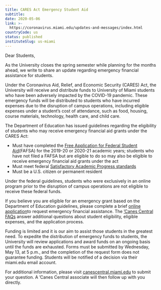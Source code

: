 ```yaml
---
title: CARES Act Emergency Student Aid
subtitle: 
date: 2020-05-06
link: >-
  https://coronavirus.miami.edu/updates-and-messages/index.html
countryCode: us
status: published
instituteSlug: us-miami
---
```

Dear Students,  
  
As the University closes the spring semester while planning for the months ahead, we write to share an update regarding emergency financial assistance for students.  
  
Under the Coronavirus Aid, Relief, and Economic Security (CARES) Act, the University will receive and distribute funds to University of Miami students who have been adversely impacted by the COVID-19 pandemic. These emergency funds will be distributed to students who have incurred expenses due to the disruption of campus operations, including eligible expenses under a student’s cost of attendance, such as food, housing, course materials, technology, health care, and child care.  
  
The Department of Education has issued guidelines regarding the eligibility of students who may receive emergency financial aid grants under the CARES Act:

  * Must have completed the [Free Application for Federal Student Aid](https://nam01.safelinks.protection.outlook.com/?url=http%3A%2F%2Fclick.connect.miami.edu%2F%3Fqs%3Db8dd5bc07f5b765163c7edb98f5b7b4f501da8468c95767c9c26d02cfa304aecebf73cda4f91ecf3e4412f85f663814a8ec9757b43b159fd&data=02%7C01%7Cr.rivero2%40miami.edu%7Cdc7e31978bbc4f39032108d7f1fdfea6%7C2a144b72f23942d48c0e6f0f17c48e33%7C0%7C0%7C637243945504837889&sdata=BvDHBrW0ymw98NbTgc5GTPfhlKb2wAtY0ycZo4O2pPc%3D&reserved=0)(FAFSA) for the 2019-20 or 2020-21 academic years; students who have not filed a FAFSA but are eligible to do so may also be eligible to receive emergency financial aid grants under the act
  * Must meet federal [Satisfactory Academic Progress standards](https://nam01.safelinks.protection.outlook.com/?url=http%3A%2F%2Fclick.connect.miami.edu%2F%3Fqs%3Db8dd5bc07f5b7651d5929cf55d8c66cb32d5bed6b45af5237c012d4459668cb2fc86096390e4af0d8da78f634a57e320cf249ed352445b8d&data=02%7C01%7Cr.rivero2%40miami.edu%7Cdc7e31978bbc4f39032108d7f1fdfea6%7C2a144b72f23942d48c0e6f0f17c48e33%7C0%7C0%7C637243945504837889&sdata=0hRLOaqXgrPJ1cMwF3LRym3EcWLFpu8FsRCPv3Wq584%3D&reserved=0)
  * Must be a U.S. citizen or permanent resident



Under the federal guidelines, students who were exclusively in an online program prior to the disruption of campus operations are not eligible to receive these federal funds.  
  
If you believe you are eligible for an emergency grant based on the Department of Education guidelines, please complete a brief [online application](https://nam01.safelinks.protection.outlook.com/?url=http%3A%2F%2Fclick.connect.miami.edu%2F%3Fqs%3Db8dd5bc07f5b765101dcf63bb0e2bc3908bfb5a1ba413b44ce3679b03c2bd75d5b5561aba470632a1b8ce2f5efe1c7acb96dec6eb8273359&data=02%7C01%7Cr.rivero2%40miami.edu%7Cdc7e31978bbc4f39032108d7f1fdfea6%7C2a144b72f23942d48c0e6f0f17c48e33%7C0%7C0%7C637243945504847890&sdata=bnDBzKCOKd1MxkSUXhD7n6UCitHGOO2KZF6GIejAfvg%3D&reserved=0)to request emergency financial assistance. The [’Canes Central FAQs](https://nam01.safelinks.protection.outlook.com/?url=http%3A%2F%2Fclick.connect.miami.edu%2F%3Fqs%3Db8dd5bc07f5b7651acf7e1cbfac2eea99ebedf2567dcd2e3d77f739e1eed4932537c18657c38e8018433a3dab28b2f6b6763ceaee7003661&data=02%7C01%7Cr.rivero2%40miami.edu%7Cdc7e31978bbc4f39032108d7f1fdfea6%7C2a144b72f23942d48c0e6f0f17c48e33%7C0%7C0%7C637243945504847890&sdata=Ly3WlY1W6LugLq%2Fyg21M5e9NSvpGP06ytqdIVUGBggE%3D&reserved=0) answer additional questions about student eligibility, eligible expenses, and the application process.  
  
Funding is limited and it is our aim to assist those students in the greatest need. To expedite the distribution of emergency funds to students, the University will review applications and award funds on an ongoing basis until the funds are exhausted. Forms must be submitted by Wednesday, May 13, at 5 p.m., and the completion of the request form does not guarantee funding. Students will be notified of a decision via their miami.edu email account.  
  
For additional information, please visit [canescentral.miami.edu](https://nam01.safelinks.protection.outlook.com/?url=http%3A%2F%2Fclick.connect.miami.edu%2F%3Fqs%3Db8dd5bc07f5b7651beea18481c228c52e2f12b6fff6da90f32834620ac2457b046abc24a7373096699ad5fb7850444bb2757a87e838f6c5c&data=02%7C01%7Cr.rivero2%40miami.edu%7Cdc7e31978bbc4f39032108d7f1fdfea6%7C2a144b72f23942d48c0e6f0f17c48e33%7C0%7C0%7C637243945504857877&sdata=G0df71LRwosa0qRZllmEcFo%2F25NpQFL4aGLzdhQrRGI%3D&reserved=0) to submit your question. A ’Canes Central associate will then follow up with you directly.
